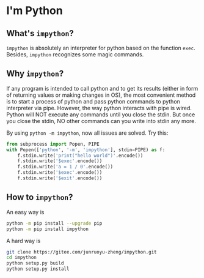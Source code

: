 # I'm Python

## What's `impython`?

`impython` is absolutely an interpreter for python based on the function `exec`. Besides, `impython` recognizes some magic commands.

## Why `impython`?

If any program is intended to call python and to get its results (either in form of returning values or making changes in OS), the most convenient method is to start a process of python and pass python commands to python interpreter via pipe. However, the way python interacts with pipe is wired. Python will NOT execute any commands until you close the stdin. But once you close the stdin, NO other commands can you write into stdin any more. 

By using `python -m impython`, now all issues are solved. Try this:

~~~ py
from subprocess import Popen, PIPE
with Popen(['python', '-m', 'impython'], stdin=PIPE) as f:
    f.stdin.write('print("hello world")'.encode())
    f.stdin.write('$exec'.encode())
    f.stdin.write('a = 1 / 0'.encode())
    f.stdin.write('$exec'.encode())
    f.stdin.write('$exit'.encode())
~~~

## How to `impython`?

An easy way is

~~~ sh
python -m pip install --upgrade pip
python -m pip install impython
~~~

A hard way is
~~~ sh
git clone https://gitee.com/junruoyu-zheng/impython.git
cd impython
python setup.py build
python setup.py install
~~~
